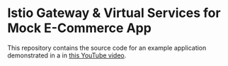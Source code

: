 # Istio Gateway & Virtual Services for Mock E-Commerce App
This repository contains the source code for an example application demonstrated in a in [this YouTube video](https://youtu.be/_ImVPrUZ6yY). 